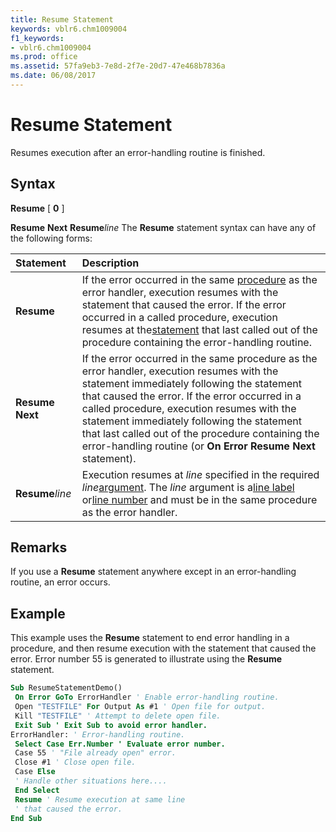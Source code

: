 ```yaml
---
title: Resume Statement
keywords: vblr6.chm1009004
f1_keywords:
- vblr6.chm1009004
ms.prod: office
ms.assetid: 57fa9eb3-7e8d-2f7e-20d7-47e468b7836a
ms.date: 06/08/2017
---
```



# Resume Statement

Resumes execution after an error-handling routine is finished.

## Syntax

**Resume** [ **0** ]

 **Resume** **Next**
 **Resume**_line_
The  **Resume** statement syntax can have any of the following forms:


|**Statement**|**Description**|
|:-----|:-----|
|**Resume**|If the error occurred in the same [procedure](../../Glossary/vbe-glossary.md) as the error handler, execution resumes with the statement that caused the error. If the error occurred in a called procedure, execution resumes at the[statement](../../Glossary/vbe-glossary.md) that last called out of the procedure containing the error-handling routine.|
|**Resume** **Next**|If the error occurred in the same procedure as the error handler, execution resumes with the statement immediately following the statement that caused the error. If the error occurred in a called procedure, execution resumes with the statement immediately following the statement that last called out of the procedure containing the error-handling routine (or  **On Error Resume Next** statement).|
|**Resume**_line_|Execution resumes at  _line_ specified in the required _line_[argument](../../Glossary/vbe-glossary.md). The  _line_ argument is a[line label](../../Glossary/vbe-glossary.md) or[line number](../../Glossary/vbe-glossary.md) and must be in the same procedure as the error handler.|

## Remarks

If you use a  **Resume** statement anywhere except in an error-handling routine, an error occurs.

## Example

This example uses the  **Resume** statement to end error handling in a procedure, and then resume execution with the statement that caused the error. Error number 55 is generated to illustrate using the **Resume** statement.


```vb
Sub ResumeStatementDemo() 
 On Error GoTo ErrorHandler ' Enable error-handling routine. 
 Open "TESTFILE" For Output As #1 ' Open file for output. 
 Kill "TESTFILE" ' Attempt to delete open file. 
 Exit Sub ' Exit Sub to avoid error handler. 
ErrorHandler: ' Error-handling routine. 
 Select Case Err.Number ' Evaluate error number. 
 Case 55 ' "File already open" error. 
 Close #1 ' Close open file. 
 Case Else 
 ' Handle other situations here.... 
 End Select 
 Resume ' Resume execution at same line 
 ' that caused the error. 
End Sub
```


